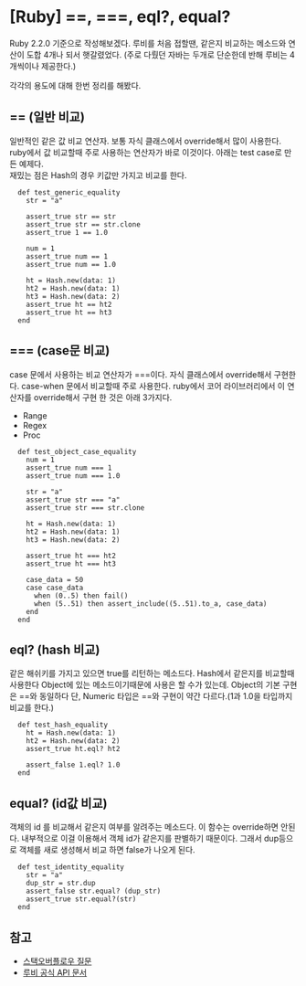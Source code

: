 # [Ruby] ==, ===, eql?, equal?

Ruby 2.2.0 기준으로 작성해보겠다.
루비를 처음 접할땐, 같은지 비교하는 메소드와 연산이 도합 4개나 되서 햇갈렸었다. 
(주로 다뤘던 자바는 두개로 단순한데 반해 루비는 4개씩이나 제공한다.)

각각의 용도에 대해 한번 정리를 해봤다.

## == (일반 비교)

일반적인 같은 값 비교 연산자.
보통 자식 클래스에서 override해서 많이 사용한다. 
ruby에서 값 비교할때 주로 사용하는 연산자가 바로 이것이다.
아래는 test case로 만든 예제다.	
재밌는 점은 Hash의 경우 키값만 가지고 비교를 한다.

```
  def test_generic_equality
    str = "a"

    assert_true str == str
    assert_true str == str.clone
    assert_true 1 == 1.0

    num = 1
    assert_true num == 1
    assert_true num == 1.0

    ht = Hash.new(data: 1)
    ht2 = Hash.new(data: 1)
    ht3 = Hash.new(data: 2)
    assert_true ht == ht2
    assert_true ht == ht3
  end
```

## === (case문 비교)

case 문에서 사용하는 비교 연산자가 ===이다.
자식 클래스에서 override해서 구현한다. case-when 문에서 비교할때 주로 사용한다.
ruby에서 코어 라이브러리에서 이 연산자를 override해서 구현 한 것은 아래 3가지다.

* Range
* Regex
* Proc

```
  def test_object_case_equality
    num = 1
    assert_true num === 1
    assert_true num === 1.0

    str = "a"
    assert_true str === "a"
    assert_true str === str.clone

    ht = Hash.new(data: 1)
    ht2 = Hash.new(data: 1)
    ht3 = Hash.new(data: 2)

    assert_true ht === ht2
    assert_true ht === ht3

    case_data = 50
    case case_data
      when (0..5) then fail()
      when (5..51) then assert_include((5..51).to_a, case_data)
    end
  end
  ```

## eql? (hash 비교)
같은 해쉬키를 가지고 있으면 true를 리턴하는 메소드다. Hash에서 같은지를 비교할때 사용한다
Object에 있는 메소드이기때문에 사용은 할 수가 있는데. Object의 기본 구현은 ==와 동일하다
단, Numeric 타입은 ==와 구현이 약간 다르다.(1과 1.0을 타입까지 비교를 한다.)

```
  def test_hash_equality
    ht = Hash.new(data: 1)
    ht2 = Hash.new(data: 2)
    assert_true ht.eql? ht2

    assert_false 1.eql? 1.0
  end

```


## equal? (id값 비교)
객체의 id 를 비교해서 같은지 여부를 알려주는 메소드다. 
이 함수는 override하면 안된다. 내부적으로 이걸 이용해서 객체 id가 같은지를 판별하기 때문이다.
그래서 dup등으로 객체를 새로 생성해서 비교 하면 false가 나오게 된다.

```
  def test_identity_equality
    str = "a"
    dup_str = str.dup
    assert_false str.equal? (dup_str)
    assert_true str.equal?(str)
  end
```

## 참고 
* [스택오버플로우 질문](http://stackoverflow.com/questions/7156955/whats-the-difference-between-equal-eql-and)
* [루비 공식 API 문서](http://ruby-doc.org/core-2.2.3/Object.html#method-i-eql-3F)
